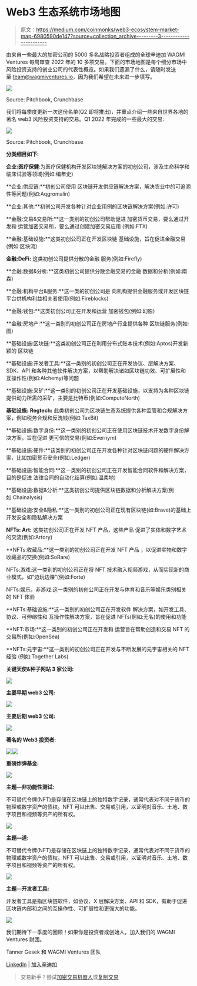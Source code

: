 # Web3 生态系统市场地图

> 原文：<https://medium.com/coinmonks/web3-ecosystem-market-map-6980590de147?source=collection_archive---------3----------------------->

由来自一些最大的加密公司的 5000 多名战略投资者组成的全球辛迪加 WAGMI Ventures 每周审查 2022 年的 10 多项交易。下面的市场地图是每个细分市场中风险投资支持的创业公司的代表性概览。如果我们遗漏了什么，请随时发送至:team@wagmiventures.io，因为我们希望在未来进一步填写。

![](img/52861c34d9742977de798f71571af529.png)

Source: Pitchbook, Crunchbase

我们将每季度更新一次这份名单(Q2 即将推出)，并重点介绍一些来自世界各地的著名 web3 风险投资支持的交易。Q1 2022 年完成的一些最大的交易:

![](img/9cf2014aaccf655e27f7df1e2aca4a6c.png)

Source: Pitchbook, Crunchbase

**分类细目如下:**

**企业:医疗保健**:为医疗保健机构开发区块链解决方案的初创公司，涉及生命科学和临床试验等领域(例如:编年史)

**企业:供应链:**初创公司使用
区块链开发供应链解决方案，解决农业中的可追溯性等问题(例如:Aqgromalin)

**企业:其他:**初创公司开发各种针对企业用例的区块链解决方案(例如:许可)

**金融:交易&交易所:**这一类别的初创公司帮助促进
加密货币交易，要么通过开发和
运营加密交易所，要么通过创建加密交易应用
(例如:FTX)

**金融:基础设施:**这类初创公司正在开发区块链
基础设施，旨在促进金融交易(例如:区块流)

**金融:DeFi:** 这类初创公司提供分散的金融
服务(例如:Firefly)

**金融:数据&分析:**这类初创公司提供分散金融交易的金融
数据和分析(例如:南森)

**金融:机构平台&服务:**这一类的初创公司是
向机构提供金融服务或开发区块链
平台供机构利益相关者使用(例如:Fireblocks)

**金融:钱包:**这类初创公司正在开发和运营
加密钱包(例如:幻影)

**金融:房地产:**这一类别的初创公司正在房地产行业提供各种
区块链服务(例如:图)

**基础设施:区块链:**这类初创公司正在利用分布式账本技术(例如:Aptos)开发新颖的
区块链

**基础设施:开发者工具:**这一类别的初创公司正在开发协议、层解决方案、SDK、API 和各种其他软件解决方案，以帮助解决诸如区块链功效、可扩展性和
互操作性(例如:Alchemy)等问题

**基础设施:采矿:**这一类别的初创公司正在开发基础设施，以支持为各种区块链提供动力所需的采矿，主要是比特币(例如:ComputeNorth)

**基础设施:** **Regtech:** 此类初创公司为区块链生态系统提供各种监管和合规解决方案，例如税务合规和反洗钱(例如:TaxBit)

**基础设施:数字身份:**这一类别的初创公司正在使用区块链技术开发数字身份解决方案，旨在促进
更可信的交易(例如:Evernym)

**基础设施:硬件:**该类别的初创公司正在开发各种针对区块链问题的硬件解决方案，比如加密货币安全(例如:Ledger)

**基础设施:智能合同:**这一类别的初创公司正在开发智能合同软件和解决方案，目的是促进
法律合同的自动化结算(例如:温柔地)

**基础设施:数据&分析:**这类初创公司提供区块链数据和分析解决方案(例如:Chainalysis)

**基础设施:安全&隐私:**这一类别的初创公司正在现有区块链(如:Brave)的基础上开发安全和隐私解决方案

**NFTs: Art:** 这类初创公司正在开发 NFT 产品，这些产品
促进了实体和数字艺术的交流(例如:Artory)

**NFTs:收藏品:**这一类别的初创公司正在开发 NFT 产品
，以促进实物和数字收藏品的交换(例如:SoRare)

NFTs:游戏:这一类别的初创公司正在将 NFT 技术融入视频游戏，从而实现新的商业模式，如“边玩边赚”(例如:Forte)

NFTs:娱乐，非游戏:这一类别的初创公司正在开发与体育和音乐等娱乐类别相关的 NFT 体验

**NFTs:基础设施:**这一类别的初创公司正在开发软件
解决方案，如开发工具、协议、可伸缩性和
互操作性解决方案，旨在促进 NFTs(例如:无名)的使用和功能

**NFT:市场:**这一类别的初创公司正在开发和
运营旨在帮助创造和交易 NFT 的交易所(例如:OpenSea)

**NFTs:元宇宙:**这一类别的初创公司正在开发与不断发展的元宇宙相关的 NFT 经验
(例如:Together Labs)

**关键天使&种子网站 3 家公司:**

![](img/7b5f6214d7fd55a7283d707722bee5fa.png)

**主要早期 web3 公司:**

![](img/8e70f70ac6b8a1376e0aa959dd019888.png)

**主要后期 web3 公司:**

![](img/a20c4559423745611ea19c4f5a638649.png)

**著名的 Web3 投资者:**

![](img/4a8a1a6c33a4883df5182dcecbc0ee3d.png)![](img/13b577696bb8a79bc921c2d0e5b82f39.png)

**重磅炸弹基金:**

![](img/d4699e57d5f645204a7f655a425cfac3.png)

**主题—非功能性测试:**

不可替代令牌(NFT)是存储在区块链上的独特数字记录，通常代表对不同于货币的物理或数字资产的债权。NFT 可以出售、交易或引用，以证明对音乐、土地、数字项目和视频等资产的所有权。

![](img/9e5155a3bbf506c63a7e5e2975a5c1da.png)

**主题—道:**

不可替代令牌(NFT)是存储在区块链上的独特数字记录，通常代表对不同于货币的物理或数字资产的债权。NFT 可以出售、交易或引用，以证明对音乐、土地、数字项目和视频等资产的所有权。

![](img/1a3125c2d3f741bc4b48ebf1f8f976a3.png)

**主题—开发者工具:**

开发者工具是指区块链软件，如协议、X 层解决方案、API 和 SDK，有助于促进区块链内部和之间的互操作性、可扩展性和更强大的功能。

![](img/687b8dcb59a48344d3356d220f60bc66.png)

我们期待下一季度的回顾！如果你是投资者或创始人，加入我们的 WAGMI Ventures 财团。

Tanner Gesek 和 WAGMI Ventures 团队

[LinkedIn](https://www.linkedin.com/in/tannergesek/) | [加入辛迪加](https://www.wagmiventures.io/)

> 交易新手？尝试[加密交易机器人](/coinmonks/crypto-trading-bot-c2ffce8acb2a)或[复制交易](/coinmonks/top-10-crypto-copy-trading-platforms-for-beginners-d0c37c7d698c)